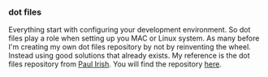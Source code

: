 ### dot files
Everything start with configuring your development environment. So dot files play a role when setting up you MAC or Linux system. As many before I'm creating my own dot files repository by not by reinventing the wheel. Instead using good solutions that already exists. My reference is the dot files repository from [Paul Irish](https://github.com/paulirish). You will find the repository [here](https://github.com/paulirish/dotfiles).
